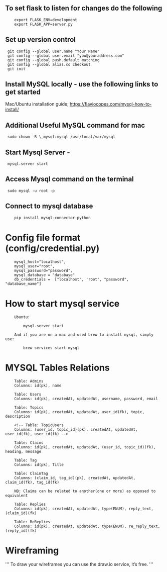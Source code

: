 ## To set flask to listen for changes do the following

```
    export FLASK_ENV=development
    export FLASK_APP=server.py

```

## Set up version control

```
 git config --global user.name "Your Name"
 git config --global user.email "you@youraddress.com"
 git config --global push.default matching
 git config --global alias.co checkout
 git init
```

## Install MySQL locally - use the following links to get started

Mac/Ubuntu installation guide; https://flaviocopes.com/mysql-how-to-install/

## Additional Useful MySQL command for mac

` sudo chown -R \_mysql:mysql /usr/local/var/mysql`

## Start Mysql Server -

` mysql.server start`

## Access Mysql command on the terminal

` sudo mysql -u root -p`

## Connect to mysql database

```
    pip install mysql-connector-python
```

# Config file format (config/credential.py)

```
    mysql_host="localhost",
    mysql_user="root",
    mysql_password="password",
    mysql_database = "database"
    db_credentials =  ["localhost", 'root', "password", "database_name"]
```

# How to start mysql service

```
    Ubuntu:

        mysql.server start

    And if you are on a mac and used brew to install mysql, simply use:

        brew services start mysql

```

# MYSQL Tables Relations

```
    Table: Admins
    Columns: id(pk), name

    Table: Users
    Columns: id(pk), createdAt, updatedAt, username, password, email

    Table: Topics
    Columns: id(pk), createdAt, updatedAt, user_id(fk), topic, description

    <!-- Table: TopicUsers
    Columns: (user_id, topic_id)(pk), createdAt, updatedAt, user_id(fk), user_id(fk) -->

    Table: Claims
    Columns: id(pk), createdAt, updatedAt, (user_id, topic_id)(fk), heading, message

    Table: Tag
    Columns: id(pk), Title

    Table: ClaimTag
    Columns: (claim_id, tag_id)(pk), createdAt, updatedAt, claim_id(fk), tag_id(fk)

    NB: Claims can be related to another(one or more) as opposed to equivalent

    Table: Replies
    Columns: id(pk), createdAt, updatedAt, type(ENUM), reply_text, (claim_id)(fk)

    Table: ReReplies
    Columns: id(pk), createdAt, updatedAt, type(ENUM), re_reply_text, (reply_id)(fk)

```

# Wireframing

'''
To draw your wireframes you can use the draw.io service, it’s free.
'''
